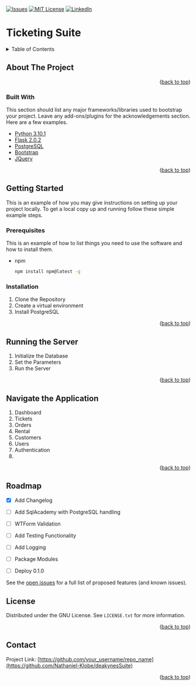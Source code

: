 [![Issues][issues-shield]][issues-url]
[![MIT License][license-shield]][license-url]
[![LinkedIn][linkedin-shield]][linkedin-url]


# Ticketing Suite

<details>
  <summary>Table of Contents</summary>
  <ol>
    <li>
      <a href="#about-the-project">About The Project</a>
      <ul>
        <li><a href="#built-with">Built With</a></li>
      </ul>
    </li>
    <li>
      <a href="#getting-started">Getting Started</a>
      <ul>
        <li><a href="#prerequisites">Prerequisites</a></li>
        <li><a href="#installation">Installation</a></li>
      </ul>
    </li>
    <li><a href="#running-the-server">Usage</a></li>
    <li><a href="#navigate-the-application">Usage</a></li>
    <li><a href="#roadmap">Roadmap</a></li>
    <li><a href="#license">License</a></li>
    <li><a href="#contact">Contact</a></li>
  </ol>
</details>

## About The Project

<p align="right">(<a href="#top">back to top</a>)</p>

### Built With

This section should list any major frameworks/libraries used to bootstrap your project. Leave any add-ons/plugins for the acknowledgements section. Here are a few examples.

* [Python 3.10.1](https://www.python.org/)
* [Flask 2.0.2](https://flask.palletsprojects.com/en/2.0.x/)
* [PostgreSQL](https://www.postgresql.org/)
* [Bootstrap](https://getbootstrap.com)
* [JQuery](https://jquery.com)

<p align="right">(<a href="#top">back to top</a>)</p>

## Getting Started

This is an example of how you may give instructions on setting up your project locally.
To get a local copy up and running follow these simple example steps.

### Prerequisites

This is an example of how to list things you need to use the software and how to install them.
* npm
  ```sh
  npm install npm@latest -g
  ```

### Installation

 1. Clone the Repository
 2. Create a virtual environment
 3. Install PostgreSQL

<p align="right">(<a href="#top">back to top</a>)</p>

## Running the Server

 1. Initialize the Database
 2. Set the Parameters
 3. Run the Server

<p align="right">(<a href="#top">back to top</a>)</p>

## Navigate the Application

 1. Dashboard
 2. Tickets
 3. Orders
 4. Rental
 5. Customers
 6. Users
 7. Authentication
 8. 
 
<p align="right">(<a href="#top">back to top</a>)</p>

 
## Roadmap

- [x] Add Changelog
- [ ] Add SqlAcademy with PostgreSQL handling
- [ ] WTForm Validation
- [ ] Add Testing Functionality
- [ ] Add Logging
- [ ] Package Modules
- [ ] Deploy 0.1.0


See the [open issues](https://github.com/Nathaniel-Klobe/DeakynesSuite/issues) for a full list of proposed features (and known issues).



## License

Distributed under the GNU License. See `LICENSE.txt` for more information.

<p align="right">(<a href="#top">back to top</a>)</p>

## Contact

Project Link: [https://github.com/your_username/repo_name](https://github.com/Nathaniel-Klobe/deakynesSuite)

<p align="right">(<a href="#top">back to top</a>)</p>

[issues-shield]: https://img.shields.io/github/issues/Nathaniel-Klobe/DeakynesSuite?style=for-the-badge
[issues-url]: https://github.com/Nathaniel-Klobe/DeakynesSuite/issues
[license-shield]: https://img.shields.io/github/license/Nathaniel-Klobe/DeakynesSuite?style=for-the-badge
[license-url]: https://github.com/Nathaniel-Klobe/DeakynesSuite/blob/master/LICENSE.md
[linkedin-shield]: https://img.shields.io/badge/-LinkedIn-black.svg?style=for-the-badge&logo=linkedin&colorB=555
[linkedin-url]: https://www.linkedin.com/in/nate-klobe-753b59225/
[product-screenshot]: images/screenshot.png
